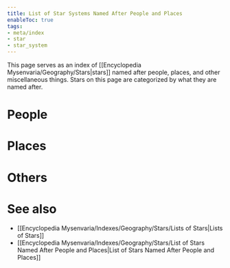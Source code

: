 ```yaml
---
title: List of Star Systems Named After People and Places
enableToc: true
tags:
- meta/index
- star
- star_system
---
```


This page serves as an index of [[Encyclopedia Mysenvaria/Geography/Stars|stars]] named after people, places, and other miscellaneous things. Stars on this page are categorized by what they are named after.

# People

# Places

# Others

# See also
- [[Encyclopedia Mysenvaria/Indexes/Geography/Stars/Lists of Stars|Lists of Stars]]
-  [[Encyclopedia Mysenvaria/Indexes/Geography/Stars/List of Stars Named After People and Places|List of Stars Named After People and Places]]

